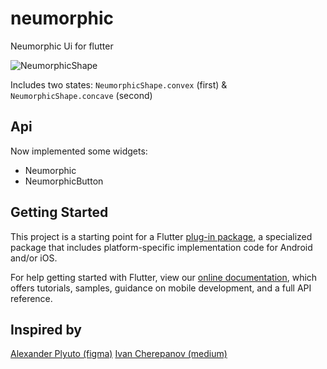# neumorphic

Neumorphic Ui for flutter

![NeumorphicShape](https://miro.medium.com/max/1024/1*EET5FBkpc738Xi75pgrH1w.png)

Includes two states:
`NeumorphicShape.convex` (first) & 
`NeumorphicShape.concave` (second)
## Api
Now implemented some widgets:

 - Neumorphic
 - NeumorphicButton

## Getting Started

This project is a starting point for a Flutter
[plug-in package](https://flutter.dev/developing-packages/),
a specialized package that includes platform-specific implementation code for
Android and/or iOS.

For help getting started with Flutter, view our 
[online documentation](https://flutter.dev/docs), which offers tutorials, 
samples, guidance on mobile development, and a full API reference.

## Inspired by

[Alexander Plyuto (figma)](https://www.figma.com/file/J1uPSOY5k577mDpSfGFven/Skeuomorph-Small-Style-Guide)
[Ivan Cherepanov (medium)](https://medium.com/flutter-community/neumorphic-designs-in-flutter-eab9a4de2059)
